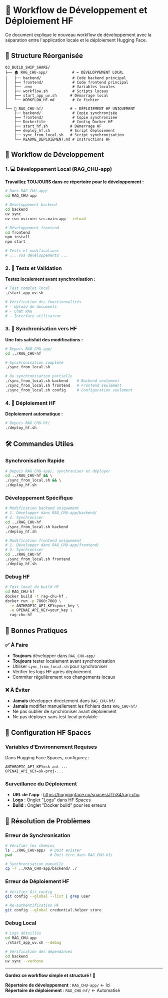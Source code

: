 # 🔄 Workflow de Développement et Déploiement HF

Ce document explique le nouveau workflow de développement avec la séparation entre l'application locale et le déploiement Hugging Face.

## 📁 Structure Réorganisée

```
03_BUILD_SHIP_SHARE/
├── 🏠 RAG_CHU-app/           # ← DÉVELOPPEMENT LOCAL
│   ├── backend/              # Code backend principal
│   ├── frontend/             # Code frontend principal
│   ├── .env                  # Variables locales
│   ├── workflow.sh           # Scripts locaux
│   ├── start_app_uv.sh      # Démarrage local
│   └── WORKFLOW_HF.md        # Ce fichier
│
└── 🚀 RAG_CHU-hf/            # ← DÉPLOIEMENT HF UNIQUEMENT
    ├── backend/              # Copie synchronisée
    ├── frontend/             # Copie synchronisée
    ├── Dockerfile            # Config Docker HF
    ├── start_hf.sh          # Démarrage HF
    ├── deploy_hf.sh         # Script déploiement
    ├── sync_from_local.sh   # Script synchronisation
    └── README_DEPLOIEMENT.md # Instructions HF
```

## 🔄 Workflow de Développement

### 1. 💻 Développement Local (RAG_CHU-app)

**Travaillez TOUJOURS dans ce répertoire pour le développement :**

```bash
# Dans RAG_CHU-app/
cd RAG_CHU-app

# Développement backend
cd backend
uv sync
uv run uvicorn src.main:app --reload

# Développement frontend
cd frontend
npm install
npm start

# Tests et modifications
# ... vos développements ...
```

### 2. 🧪 Tests et Validation

**Testez localement avant synchronisation :**

```bash
# Test complet local
./start_app_uv.sh

# Vérification des fonctionnalités
# - Upload de documents
# - Chat RAG
# - Interface utilisateur
```

### 3. 🔄 Synchronisation vers HF

**Une fois satisfait des modifications :**

```bash
# Depuis RAG_CHU-app/
cd ../RAG_CHU-hf

# Synchronisation complète
./sync_from_local.sh

# Ou synchronisation partielle
./sync_from_local.sh backend    # Backend seulement
./sync_from_local.sh frontend   # Frontend seulement
./sync_from_local.sh config     # Configuration seulement
```

### 4. 🚀 Déploiement HF

**Déploiement automatique :**

```bash
# Depuis RAG_CHU-hf/
./deploy_hf.sh
```

## 🛠️ Commandes Utiles

### Synchronisation Rapide

```bash
# Depuis RAG_CHU-app/, synchroniser et déployer
cd ../RAG_CHU-hf && \
./sync_from_local.sh && \
./deploy_hf.sh
```

### Développement Spécifique

```bash
# Modification backend uniquement
# 1. Développer dans RAG_CHU-app/backend/
# 2. Synchroniser
cd ../RAG_CHU-hf
./sync_from_local.sh backend
./deploy_hf.sh

# Modification frontend uniquement
# 1. Développer dans RAG_CHU-app/frontend/
# 2. Synchroniser
cd ../RAG_CHU-hf
./sync_from_local.sh frontend
./deploy_hf.sh
```

### Debug HF

```bash
# Test local du build HF
cd RAG_CHU-hf
docker build -t rag-chu-hf .
docker run -p 7860:7860 \
  -e ANTHROPIC_API_KEY=your_key \
  -e OPENAI_API_KEY=your_key \
  rag-chu-hf
```

## 📝 Bonnes Pratiques

### ✅ À Faire

- **Toujours** développer dans `RAG_CHU-app/`
- **Toujours** tester localement avant synchronisation
- Utiliser `sync_from_local.sh` pour synchroniser
- Vérifier les logs HF après déploiement
- Commiter régulièrement vos changements locaux

### ❌ À Éviter

- **Jamais** développer directement dans `RAG_CHU-hf/`
- **Jamais** modifier manuellement les fichiers dans `RAG_CHU-hf/`
- Ne pas oublier de synchroniser avant déploiement
- Ne pas déployer sans test local préalable

## 🔧 Configuration HF Spaces

### Variables d'Environnement Requises

Dans Hugging Face Spaces, configurez :

```
ANTHROPIC_API_KEY=sk-ant-...
OPENAI_API_KEY=sk-proj-...
```

### Surveillance du Déploiement

- **URL de l'app** : https://huggingface.co/spaces/JTh34/rag-chu
- **Logs** : Onglet "Logs" dans HF Spaces
- **Build** : Onglet "Docker build" pour les erreurs

## 🚨 Résolution de Problèmes

### Erreur de Synchronisation

```bash
# Vérifier les chemins
ls ../RAG_CHU-app/  # Doit exister
pwd                 # Doit être dans RAG_CHU-hf/

# Synchronisation manuelle
cp -r ../RAG_CHU-app/backend/ ./
```

### Erreur de Déploiement HF

```bash
# Vérifier Git config
git config --global --list | grep user

# Re-authentification HF
git config --global credential.helper store
```

### Debug Local

```bash
# Logs détaillés
cd RAG_CHU-app
./start_app_uv.sh --debug

# Vérification des dépendances
cd backend
uv sync --verbose
```

---

**Gardez ce workflow simple et structuré ! 🎯**

**Répertoire de développement** : `RAG_CHU-app/` ← Ici  
**Répertoire de déploiement** : `RAG_CHU-hf/` ← Automatisé 
